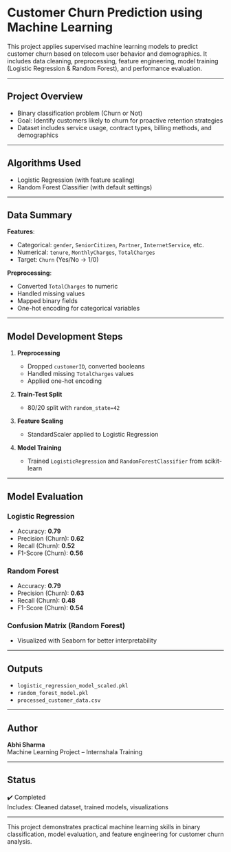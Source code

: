 # Customer Churn Prediction using Machine Learning

This project applies supervised machine learning models to predict customer churn based on telecom user behavior and demographics. It includes data cleaning, preprocessing, feature engineering, model training (Logistic Regression & Random Forest), and performance evaluation.

---

## Project Overview

- Binary classification problem (Churn or Not)
- Goal: Identify customers likely to churn for proactive retention strategies
- Dataset includes service usage, contract types, billing methods, and demographics

---

## Algorithms Used

-  Logistic Regression (with feature scaling)
-  Random Forest Classifier (with default settings)

---

## Data Summary

**Features**:
- Categorical: `gender`, `SeniorCitizen`, `Partner`, `InternetService`, etc.
- Numerical: `tenure`, `MonthlyCharges`, `TotalCharges`
- Target: `Churn` (Yes/No → 1/0)

**Preprocessing**:
- Converted `TotalCharges` to numeric
- Handled missing values
- Mapped binary fields
- One-hot encoding for categorical variables

---

## Model Development Steps

1. **Preprocessing**
   - Dropped `customerID`, converted booleans
   - Handled missing `TotalCharges` values
   - Applied one-hot encoding

2. **Train-Test Split**
   - 80/20 split with `random_state=42`

3. **Feature Scaling**
   - StandardScaler applied to Logistic Regression

4. **Model Training**
   - Trained `LogisticRegression` and `RandomForestClassifier` from scikit-learn

---

##  Model Evaluation

### Logistic Regression  
- Accuracy: **0.79**  
- Precision (Churn): **0.62**  
- Recall (Churn): **0.52**  
- F1-Score (Churn): **0.56**

###  Random Forest  
- Accuracy: **0.79**  
- Precision (Churn): **0.63**  
- Recall (Churn): **0.48**  
- F1-Score (Churn): **0.54**

###  Confusion Matrix (Random Forest)
- Visualized with Seaborn for better interpretability

---

## Outputs

- `logistic_regression_model_scaled.pkl`
- `random_forest_model.pkl`
- `processed_customer_data.csv`

---

## Author

**Abhi Sharma**  
Machine Learning Project – Internshala Training

---

## Status

✔️ Completed  
 Includes: Cleaned dataset, trained models, visualizations

---

 This project demonstrates practical machine learning skills in binary classification, model evaluation, and feature engineering for customer churn analysis.
